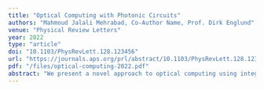 ```yaml
---
title: "Optical Computing with Photonic Circuits"
authors: "Mahmoud Jalali Mehrabad, Co-Author Name, Prof. Dirk Englund"
venue: "Physical Review Letters"
year: 2022
type: "article"
doi: "10.1103/PhysRevLett.128.123456"
url: "https://journals.aps.org/prl/abstract/10.1103/PhysRevLett.128.123456"
pdf: "/files/optical-computing-2022.pdf"
abstract: "We present a novel approach to optical computing using integrated photonic circuits. Our method demonstrates significant improvements in computational speed and energy efficiency for machine learning applications."
---
```

